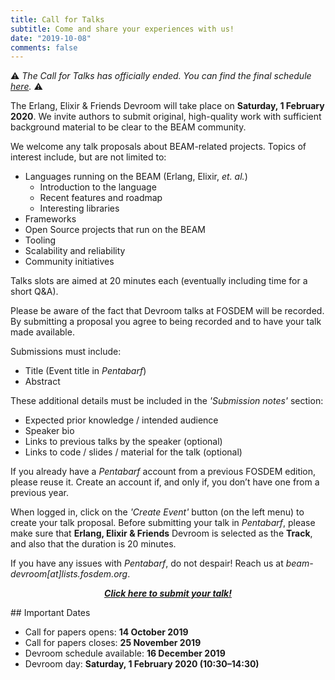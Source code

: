 ```yaml
---
title: Call for Talks
subtitle: Come and share your experiences with us!
date: "2019-10-08"
comments: false
---
```


⚠️ _The Call for Talks has officially ended. You can find the final schedule [here](/schedule)._ ⚠️

The Erlang, Elixir & Friends Devroom will take place on **Saturday, 1 February 2020**. We invite authors to submit original, high-quality work with sufficient background material to be clear to the BEAM community.

We welcome any talk proposals about BEAM-related projects. Topics of interest include, but are not limited to:

  - Languages running on the BEAM (Erlang, Elixir, *et. al.*)
    - Introduction to the language
    - Recent features and roadmap
    - Interesting libraries
  - Frameworks
  - Open Source projects that run on the BEAM
  - Tooling
  - Scalability and reliability
  - Community initiatives

Talks slots are aimed at 20 minutes each (eventually including time for a short Q&A).

Please be aware of the fact that Devroom talks at FOSDEM will be recorded. By submitting a proposal you agree to being recorded and to have your talk made available.

Submissions must include:

  - Title (Event title in *Pentabarf*)
  - Abstract

These additional details must be included in the *'Submission notes'* section:

  - Expected prior knowledge / intended audience
  - Speaker bio
  - Links to previous talks by the speaker (optional)
  - Links to code / slides / material for the talk (optional)

If you already have a *Pentabarf* account from a previous FOSDEM edition, please reuse it. Create an account if, and only if, you don’t have one from a previous year.

When logged in, click on the *'Create Event'* button (on the left menu) to create your talk proposal. Before submitting your talk in *Pentabarf*, please make sure that **Erlang, Elixir & Friends** Devroom is selected as the **Track**, and also that the duration is 20 minutes.

If you have any issues with *Pentabarf*, do not despair! Reach us at *beam-devroom[at]lists.fosdem.org*.

<p style="text-align: center">
  <a href="https://penta.fosdem.org/submission/FOSDEM20">
    <i class="fab"><strong>Click here to submit your talk!</strong></i>
  </a>
</p>
## Important Dates

 - Call for papers opens: **14 October 2019**
 - Call for papers closes: **25 November 2019**
 - Devroom schedule available: **16 December 2019**
 - Devroom day: **Saturday, 1 February 2020 (10:30–14:30)**

